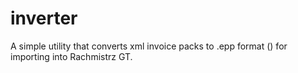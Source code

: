 # inverter
A simple utility that converts xml invoice packs to .epp format () for importing into Rachmistrz GT.
